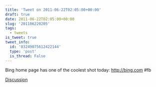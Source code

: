 ```yaml
---
title: 'Tweet on 2011-06-22T02:05:00+00:00'
draft: true
date: 2011-06-22T02:05:00+00:00
slug: '201106220205'
tags:
  - tweets
is_tweet: true
tweet_info:
  id: '83249075612422144'
  type: 'post'
  is_thread: False
---
```




Bing home page has one of the coolest shot today: <http://bing.com> #fb

[Discussion](https://x.com/sytelus/status/83249075612422144)
